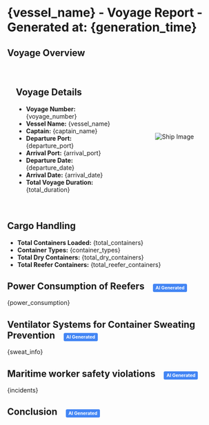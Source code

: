 # {vessel_name} - Voyage Report - Generated at: {generation_time}

## **Voyage Overview**

<div style="display: flex; align-items: center;">

  <div style="flex: 1; padding: 20px;">
    <h2>Voyage Details</h2>
    <ul>
      <li><strong>Voyage Number:</strong> {voyage_number}</li>
      <li><strong>Vessel Name:</strong> {vessel_name}</li>
      <li><strong>Captain:</strong> {captain_name}</li>
      <li><strong>Departure Port:</strong> {departure_port}</li>
      <li><strong>Arrival Port:</strong> {arrival_port}</li>
      <li><strong>Departure Date:</strong> {departure_date}</li>
      <li><strong>Arrival Date:</strong> {arrival_date}</li>
      <li><strong>Total Voyage Duration:</strong> {total_duration}</li>
    </ul>
  </div>

  <div style="flex: 1; text-align: center;">
    <img src="http://{ip_address}:5000/static/ship.jpg" alt="Ship Image" style="max-height: 100%; max-width: 100%;">
  </div>

</div>

## **Cargo Handling**

- **Total Containers Loaded:** {total_containers}
- **Container Types:** {container_types}
- **Total Dry Containers:** {total_dry_containers}
- **Total Reefer Containers:** {total_reefer_containers}


## **Power Consumption of Reefers** &nbsp;&nbsp; <span style="background-color: #4285f4; color: #ffffff; padding: 3px 6px; font-size:50%; border-radius: 3px;">AI Generated</span>

{power_consumption}

## **Ventilator Systems for Container Sweating Prevention** &nbsp;&nbsp; <span style="background-color: #4285f4; color: #ffffff; padding: 3px 6px; font-size:50%; border-radius: 3px;">AI Generated</span>

{sweat_info}

## **Maritime worker safety violations** &nbsp;&nbsp; <span style="background-color: #4285f4; color: #ffffff; padding: 3px 6px; font-size:50%; border-radius: 3px;">AI Generated</span>

{incidents}

## **Conclusion** &nbsp;&nbsp; <span style="background-color: #4285f4; color: #ffffff; padding: 3px 6px; font-size:50%; border-radius: 3px;">AI Generated</span>
